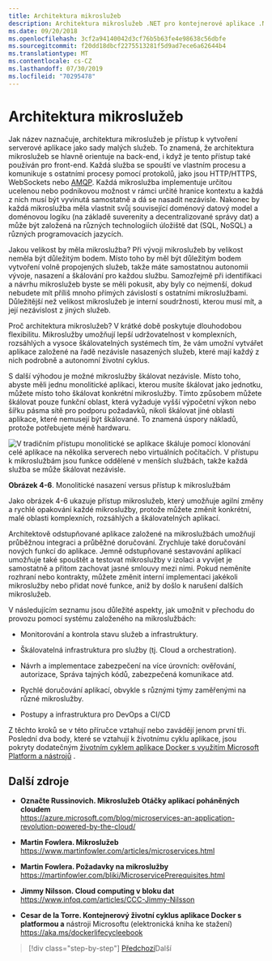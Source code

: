```yaml
---
title: Architektura mikroslužeb
description: Architektura mikroslužeb .NET pro kontejnerové aplikace .NET | zobrazení architektury mikroslužeb 30,000 metrů.
ms.date: 09/20/2018
ms.openlocfilehash: 3cf2a94140042d3cf76b5b63fe4e98638c56dbfe
ms.sourcegitcommit: f20dd18dbcf2275513281f5d9ad7ece6a62644b4
ms.translationtype: MT
ms.contentlocale: cs-CZ
ms.lasthandoff: 07/30/2019
ms.locfileid: "70295478"
---
```

# <a name="microservices-architecture"></a>Architektura mikroslužeb

Jak název naznačuje, architektura mikroslužeb je přístup k vytvoření serverové aplikace jako sady malých služeb. To znamená, že architektura mikroslužeb se hlavně orientuje na back-end, i když je tento přístup také používán pro front-end. Každá služba se spouští ve vlastním procesu a komunikuje s ostatními procesy pomocí protokolů, jako jsou HTTP/HTTPS, WebSockets nebo [AMQP](https://en.wikipedia.org/wiki/Advanced_Message_Queuing_Protocol). Každá mikroslužba implementuje určitou ucelenou nebo podnikovou možnost v rámci určité hranice kontextu a každá z nich musí být vyvinutá samostatně a dá se nasadit nezávisle. Nakonec by každá mikroslužba měla vlastnit svůj související doménový datový model a doménovou logiku (na základě suverenity a decentralizované správy dat) a může být založená na různých technologiích úložiště dat (SQL, NoSQL) a různých programovacích jazycích.

Jakou velikost by měla mikroslužba? Při vývoji mikroslužeb by velikost neměla být důležitým bodem. Místo toho by měl být důležitým bodem vytvoření volně propojených služeb, takže máte samostatnou autonomii vývoje, nasazení a škálování pro každou službu. Samozřejmě při identifikaci a návrhu mikroslužeb byste se měli pokusit, aby byly co nejmenší, dokud nebudete mít příliš mnoho přímých závislostí s ostatními mikroslužbami. Důležitější než velikost mikroslužeb je interní soudržnosti, kterou musí mít, a její nezávislost z jiných služeb.

Proč architektura mikroslužeb? V krátké době poskytuje dlouhodobou flexibilitu. Mikroslužby umožňují lepší udržovatelnost v komplexních, rozsáhlých a vysoce škálovatelných systémech tím, že vám umožní vytvářet aplikace založené na řadě nezávisle nasazených služeb, které mají každý z nich podrobně a autonomní životní cyklus.

S další výhodou je možné mikroslužby škálovat nezávisle. Místo toho, abyste měli jednu monolitické aplikaci, kterou musíte škálovat jako jednotku, můžete místo toho škálovat konkrétní mikroslužby. Tímto způsobem můžete škálovat pouze funkční oblast, která vyžaduje vyšší výpočetní výkon nebo šířku pásma sítě pro podporu požadavků, nikoli škálovat jiné oblasti aplikace, které nemusejí být škálované. To znamená úspory nákladů, protože potřebujete méně hardwaru.

![V tradičním přístupu monolitické se aplikace škáluje pomocí klonování celé aplikace na několika serverech nebo virtuálních počítačích. V přístupu k mikroslužbám jsou funkce oddělené v menších službách, takže každá služba se může škálovat nezávisle.](./media/image6.png)

**Obrázek 4-6**. Monolitické nasazení versus přístup k mikroslužbám

Jako obrázek 4-6 ukazuje přístup mikroslužeb, který umožňuje agilní změny a rychlé opakování každé mikroslužby, protože můžete změnit konkrétní, malé oblasti komplexních, rozsáhlých a škálovatelných aplikací.

Architektově odstupňované aplikace založené na mikroslužbách umožňují průběžnou integraci a průběžné doručování. Zrychluje také doručování nových funkcí do aplikace. Jemně odstupňované sestavování aplikací umožňuje také spouštět a testovat mikroslužby v izolaci a vyvíjet je samostatně a přitom zachovat jasné smlouvy mezi nimi. Pokud neměníte rozhraní nebo kontrakty, můžete změnit interní implementaci jakékoli mikroslužby nebo přidat nové funkce, aniž by došlo k narušení dalších mikroslužeb.

V následujícím seznamu jsou důležité aspekty, jak umožnit v přechodu do provozu pomocí systému založeného na mikroslužbách:

- Monitorování a kontrola stavu služeb a infrastruktury.

- Škálovatelná infrastruktura pro služby (tj. Cloud a orchestration).

- Návrh a implementace zabezpečení na více úrovních: ověřování, autorizace, Správa tajných kódů, zabezpečená komunikace atd.

- Rychlé doručování aplikací, obvykle s různými týmy zaměřenými na různé mikroslužby.

- Postupy a infrastruktura pro DevOps a CI/CD

Z těchto kroků se v této příručce vztahují nebo zavádějí jenom první tři. Poslední dva body, které se vztahují k životnímu cyklu aplikace, jsou pokryty dodatečným [životním cyklem aplikace Docker s využitím Microsoft Platform a nástrojů](https://aka.ms/dockerlifecycleebook) .

## <a name="additional-resources"></a>Další zdroje

- **Označte Russinovich. Mikroslužeb Otáčky aplikací poháněných cloudem** \
  <https://azure.microsoft.com/blog/microservices-an-application-revolution-powered-by-the-cloud/>

- **Martin Fowlera. Mikroslužeb** \
  <https://www.martinfowler.com/articles/microservices.html>

- **Martin Fowlera. Požadavky na mikroslužby** \
  <https://martinfowler.com/bliki/MicroservicePrerequisites.html>

- **Jimmy Nilsson. Cloud computing v bloku dat** \
  <https://www.infoq.com/articles/CCC-Jimmy-Nilsson>

- **Cesar de la Torre. Kontejnerový životní cyklus aplikace Docker s platformou a** nástroji Microsoftu (elektronická kniha ke stažení) \
  <https://aka.ms/dockerlifecycleebook>

>[!div class="step-by-step"]
>[Předchozí](service-oriented-architecture.md)Další
>[](data-sovereignty-per-microservice.md)
